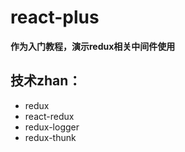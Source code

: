 # react-plus

**作为入门教程，演示redux相关中间件使用**

## 技术zhan：
* redux
* react-redux
* redux-logger
* redux-thunk

